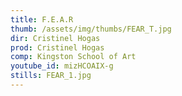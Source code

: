 ```yaml
---
title: F.E.A.R
thumb: /assets/img/thumbs/FEAR_T.jpg
dir: Cristinel Hogas
prod: Cristinel Hogas
comp: Kingston School of Art
youtube_id: mizHCOAIX-g
stills: FEAR_1.jpg
---
```


